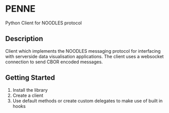 # PENNE
Python Client for NOODLES protocol

## Description
Client which implements the NOODLES messaging protocol for interfacing with serverside data visualisation applications.
The client uses a websocket connection to send CBOR encoded messages.

## Getting Started
1. Install the library
2. Create a client
3. Use default methods or create custom delegates to make use of built in hooks
